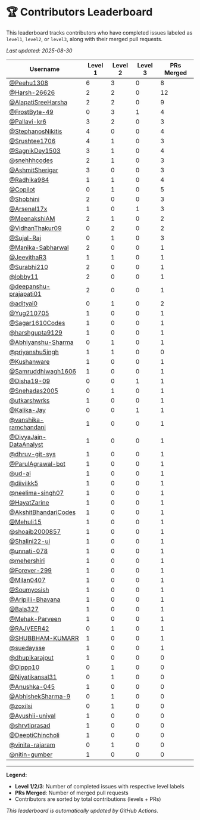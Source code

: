 # 🏆 Contributors Leaderboard

This leaderboard tracks contributors who have completed issues labeled as `level1`, `level2`, or `level3`, along with their merged pull requests.

*Last updated: 2025-08-30*

| Username | Level 1 | Level 2 | Level 3 | PRs Merged |
|----------|---------|---------|---------|-------------|
| [@Peehu1308](https://github.com/Peehu1308) | 6 | 3 | 0 | 8 |
| [@Harsh-26626](https://github.com/Harsh-26626) | 2 | 2 | 0 | 12 |
| [@AlapatiSreeHarsha](https://github.com/AlapatiSreeHarsha) | 2 | 2 | 0 | 9 |
| [@FrostByte-49](https://github.com/FrostByte-49) | 0 | 3 | 1 | 4 |
| [@Pallavi-kr6](https://github.com/Pallavi-kr6) | 3 | 2 | 0 | 3 |
| [@StephanosNikitis](https://github.com/StephanosNikitis) | 4 | 0 | 0 | 4 |
| [@Srushtee1706](https://github.com/Srushtee1706) | 4 | 1 | 0 | 3 |
| [@SagnikDey1503](https://github.com/SagnikDey1503) | 3 | 1 | 0 | 4 |
| [@snehhhcodes](https://github.com/snehhhcodes) | 2 | 1 | 0 | 3 |
| [@AshmitSherigar](https://github.com/AshmitSherigar) | 3 | 0 | 0 | 3 |
| [@Radhika984](https://github.com/Radhika984) | 1 | 1 | 0 | 4 |
| [@Copilot](https://github.com/Copilot) | 0 | 1 | 0 | 5 |
| [@Shobhini](https://github.com/Shobhini) | 2 | 0 | 0 | 3 |
| [@Arsenal17x](https://github.com/Arsenal17x) | 1 | 0 | 1 | 3 |
| [@MeenakshiAM](https://github.com/MeenakshiAM) | 2 | 1 | 0 | 2 |
| [@VidhanThakur09](https://github.com/VidhanThakur09) | 0 | 2 | 0 | 2 |
| [@Sujal-Raj](https://github.com/Sujal-Raj) | 0 | 1 | 0 | 3 |
| [@Manika-Sabharwal](https://github.com/Manika-Sabharwal) | 2 | 0 | 0 | 1 |
| [@JeevithaR3](https://github.com/JeevithaR3) | 1 | 1 | 0 | 1 |
| [@Surabhi210](https://github.com/Surabhi210) | 2 | 0 | 0 | 1 |
| [@lobby11](https://github.com/lobby11) | 2 | 0 | 0 | 1 |
| [@deepanshu-prajapati01](https://github.com/deepanshu-prajapati01) | 2 | 0 | 0 | 1 |
| [@adityai0](https://github.com/adityai0) | 0 | 1 | 0 | 2 |
| [@Yug210705](https://github.com/Yug210705) | 1 | 0 | 0 | 1 |
| [@Sagar1610Codes](https://github.com/Sagar1610Codes) | 1 | 0 | 0 | 1 |
| [@harshgupta9129](https://github.com/harshgupta9129) | 1 | 0 | 0 | 1 |
| [@Abhiyanshu-Sharma](https://github.com/Abhiyanshu-Sharma) | 0 | 1 | 0 | 1 |
| [@priyanshu5ingh](https://github.com/priyanshu5ingh) | 1 | 1 | 0 | 0 |
| [@Kushanware](https://github.com/Kushanware) | 1 | 0 | 0 | 1 |
| [@Samruddhiwagh1606](https://github.com/Samruddhiwagh1606) | 1 | 0 | 0 | 1 |
| [@Disha19-09](https://github.com/Disha19-09) | 0 | 0 | 1 | 1 |
| [@Snehadas2005](https://github.com/Snehadas2005) | 0 | 1 | 0 | 1 |
| [@utkarshwrks](https://github.com/utkarshwrks) | 1 | 0 | 0 | 1 |
| [@Kalika-Jay](https://github.com/Kalika-Jay) | 0 | 0 | 1 | 1 |
| [@vanshika-ramchandani](https://github.com/vanshika-ramchandani) | 1 | 0 | 0 | 1 |
| [@DivyaJain-DataAnalyst](https://github.com/DivyaJain-DataAnalyst) | 1 | 0 | 0 | 1 |
| [@dhruv-git-sys](https://github.com/dhruv-git-sys) | 1 | 0 | 0 | 1 |
| [@ParulAgrawal-bot](https://github.com/ParulAgrawal-bot) | 1 | 0 | 0 | 1 |
| [@ud-ai](https://github.com/ud-ai) | 1 | 0 | 0 | 1 |
| [@diiviikk5](https://github.com/diiviikk5) | 1 | 0 | 0 | 1 |
| [@neelima-singh07](https://github.com/neelima-singh07) | 1 | 0 | 0 | 1 |
| [@HayatZarine](https://github.com/HayatZarine) | 1 | 0 | 0 | 1 |
| [@AkshitBhandariCodes](https://github.com/AkshitBhandariCodes) | 1 | 0 | 0 | 1 |
| [@Mehuli15](https://github.com/Mehuli15) | 1 | 0 | 0 | 1 |
| [@shoaib2000857](https://github.com/shoaib2000857) | 1 | 0 | 0 | 1 |
| [@Shalini22-ui](https://github.com/Shalini22-ui) | 1 | 0 | 0 | 1 |
| [@unnati-078](https://github.com/unnati-078) | 1 | 0 | 0 | 1 |
| [@mehershiri](https://github.com/mehershiri) | 1 | 0 | 0 | 1 |
| [@Forever-299](https://github.com/Forever-299) | 1 | 0 | 0 | 1 |
| [@Milan0407](https://github.com/Milan0407) | 1 | 0 | 0 | 1 |
| [@Soumyosish](https://github.com/Soumyosish) | 1 | 0 | 0 | 1 |
| [@Aripilli-Bhavana](https://github.com/Aripilli-Bhavana) | 1 | 0 | 0 | 1 |
| [@Bala327](https://github.com/Bala327) | 1 | 0 | 0 | 1 |
| [@Mehak-Parveen](https://github.com/Mehak-Parveen) | 1 | 0 | 0 | 1 |
| [@RAJVEER42](https://github.com/RAJVEER42) | 0 | 1 | 0 | 1 |
| [@SHUBBHAM-KUMARR](https://github.com/SHUBBHAM-KUMARR) | 1 | 0 | 0 | 1 |
| [@suedaysse](https://github.com/suedaysse) | 1 | 0 | 0 | 1 |
| [@dhupikarajput](https://github.com/dhupikarajput) | 1 | 0 | 0 | 0 |
| [@Dippp10](https://github.com/Dippp10) | 0 | 1 | 0 | 0 |
| [@Niyatikansal31](https://github.com/Niyatikansal31) | 0 | 1 | 0 | 0 |
| [@Anushka-045](https://github.com/Anushka-045) | 1 | 0 | 0 | 0 |
| [@AbhishekSharma-9](https://github.com/AbhishekSharma-9) | 0 | 1 | 0 | 0 |
| [@zoxilsi](https://github.com/zoxilsi) | 0 | 1 | 0 | 0 |
| [@Ayushii-uniyal](https://github.com/Ayushii-uniyal) | 1 | 0 | 0 | 0 |
| [@shrvtiprasad](https://github.com/shrvtiprasad) | 1 | 0 | 0 | 0 |
| [@DeeptiChincholi](https://github.com/DeeptiChincholi) | 1 | 0 | 0 | 0 |
| [@vinita-rajaram](https://github.com/vinita-rajaram) | 0 | 1 | 0 | 0 |
| [@nitin-gumber](https://github.com/nitin-gumber) | 1 | 0 | 0 | 0 |

---

**Legend:**
- **Level 1/2/3**: Number of completed issues with respective level labels
- **PRs Merged**: Number of merged pull requests
- Contributors are sorted by total contributions (levels + PRs)

*This leaderboard is automatically updated by GitHub Actions.*
